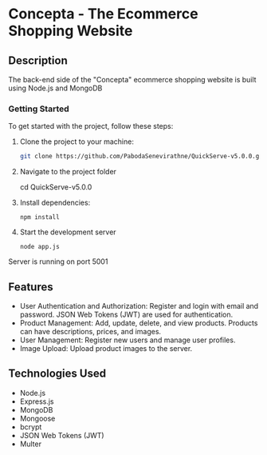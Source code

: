 
# Concepta - The Ecommerce Shopping Website

## Description

The back-end side of the "Concepta" ecommerce shopping website is built using Node.js and MongoDB

### Getting Started

To get started with the project, follow these steps:

1. Clone the project to your machine:
   ```bash
   git clone https://github.com/PabodaSenevirathne/QuickServe-v5.0.0.git
   ```

2. Navigate to the project folder

   cd QuickServe-v5.0.0


3. Install dependencies:
    
    ```
    npm install
    
    ```

4. Start the development server

   ```
   node app.js

   ```

Server is running on port 5001


## Features

* User Authentication and Authorization: Register and login with email and password. JSON Web Tokens (JWT) are used for authentication.
* Product Management: Add, update, delete, and view products. Products can have descriptions, prices, and images.
* User Management: Register new users and manage user profiles.
* Image Upload: Upload product images to the server.


## Technologies Used

* Node.js
* Express.js
* MongoDB
* Mongoose
* bcrypt
* JSON Web Tokens (JWT)
* Multer